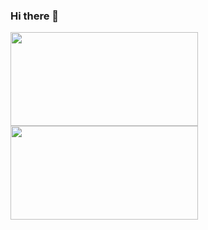 ### Hi there 👋

<div>
    <img align="center" width="300" height="150" src="https://github-readme-stats.vercel.app/api/top-langs/?username=mgstabrani&layout=compact&hide=javascript,css,html&card_width=300&theme=dark" /></a>
    <img align="center" width="300" height="150" src="https://github-readme-stats.vercel.app/api/top-langs/?username=mgstabrani&layout=compact&hide=c,python,java&card_width=300&theme=dark" /></a>
</div>

<!--
**mgstabrani/mgstabrani** is a ✨ _special_ ✨ repository because its `README.md` (this file) appears on your GitHub profile.


Here are some ideas to get you started:

- 🔭 I’m currently working on ...
- 🌱 I’m currently learning ...
- 👯 I’m looking to collaborate on ...
- 🤔 I’m looking for help with ...
- 💬 Ask me about ...
- 📫 How to reach me: ...
- 😄 Pronouns: ...
- ⚡ Fun fact: ...
-->
